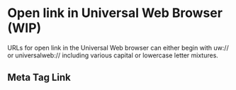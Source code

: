 
# Open link in Universal Web Browser (WIP)

URLs for open link in the Universal Web browser can either begin with uw:// or universalweb:// including various capital or lowercase letter mixtures.

## Meta Tag Link

<meta property="al:universalweb:url" content="uw://x/@universalweb" />
<meta property="al:universalweb:url" content="//x/@universalweb" />
<meta property="al:universalweb:url" content="x/@universalweb" />
